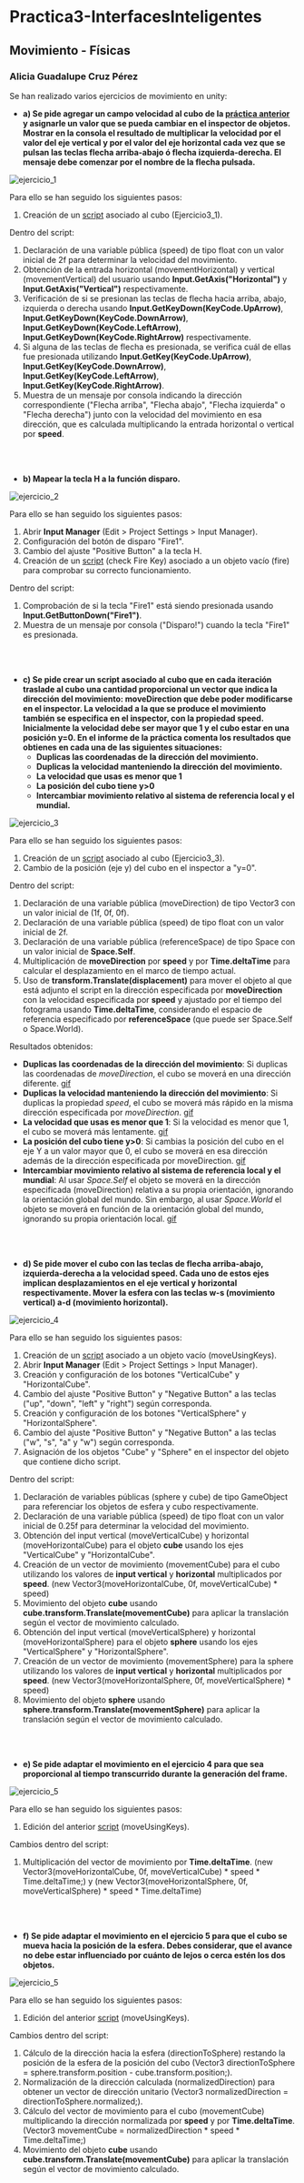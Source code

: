 # Practica3-InterfacesInteligentes
## Movimiento - Físicas
### Alicia Guadalupe Cruz Pérez
Se han realizado varios ejercicios de movimiento en unity:

- **a) Se pide agregar un campo velocidad al cubo de la [práctica anterior](https://github.com/aliciagcp/Practica2-InterfacesInteligentes.git) y asignarle un valor que se pueda cambiar en el inspector de objetos. Mostrar en la consola el resultado de multiplicar la velocidad por el valor del eje vertical y por el valor del eje horizontal cada vez que se pulsan las teclas flecha arriba-abajo ó flecha izquierda-derecha. El mensaje debe comenzar por el nombre de la flecha pulsada.**

![ejercicio_1](gifs/ejercicio_1.gif)

Para ello se han seguido los siguientes pasos:
1. Creación de un [script](scripts/ejercicio1_script.cs) asociado al cubo (Ejercicio3_1).
   
Dentro del script:
1. Declaración de una variable pública (speed) de tipo float con un valor inicial de 2f para determinar la velocidad del movimiento.
2. Obtención de la entrada horizontal (movementHorizontal) y vertical (movementVertical) del usuario usando **Input.GetAxis("Horizontal")** y **Input.GetAxis("Vertical")** respectivamente.
3. Verificación de si se presionan las teclas de flecha hacia arriba, abajo, izquierda o derecha usando **Input.GetKeyDown(KeyCode.UpArrow)**, **Input.GetKeyDown(KeyCode.DownArrow)**, **Input.GetKeyDown(KeyCode.LeftArrow)**, **Input.GetKeyDown(KeyCode.RightArrow)** respectivamente.
4. Si alguna de las teclas de flecha es presionada, se verifica cuál de ellas fue presionada utilizando **Input.GetKey(KeyCode.UpArrow)**, **Input.GetKey(KeyCode.DownArrow)**, **Input.GetKey(KeyCode.LeftArrow)**, **Input.GetKey(KeyCode.RightArrow)**.
5. Muestra de un mensaje por consola indicando la dirección correspondiente ("Flecha arriba", "Flecha abajo", "Flecha izquierda" o "Flecha derecha") junto con la velocidad del movimiento en esa dirección, que es calculada multiplicando la entrada horizontal o vertical por **speed**.

<br><br>

- **b) Mapear la tecla H a la función disparo.**

![ejercicio_2](gifs/ejercicio_2.gif)

Para ello se han seguido los siguientes pasos:
1. Abrir **Input Manager** (Edit > Project Settings > Input Manager).
2. Configuración del botón de disparo "Fire1".
3. Cambio del ajuste "Positive Button" a la tecla H.
4. Creación de un [script](scripts/ejercicio2_script.cs) (check Fire Key) asociado a un objeto vacío (fire) para comprobar su correcto funcionamiento.

Dentro del script:
1. Comprobación de si la tecla "Fire1" está siendo presionada usando **Input.GetButtonDown("Fire1")**.
2. Muestra de un mensaje por consola ("Disparo!") cuando la tecla "Fire1" es presionada.

<br><br>

- **c) Se pide crear un script asociado al cubo que en cada iteración traslade al cubo una cantidad proporcional un vector que indica la dirección del movimiento: moveDirection que debe poder modificarse en el inspector. La velocidad a la que se produce el movimiento también se especifica en el inspector, con la propiedad speed. Inicialmente la velocidad debe ser mayor que 1 y el cubo estar en una posición y=0. En el informe de la práctica comenta los resultados que obtienes en cada una de las siguientes situaciones:**
   + **Duplicas las coordenadas de la dirección del movimiento.**
   + **Duplicas la velocidad manteniendo la dirección del movimiento.**
   + **La velocidad que usas es menor que 1**
   + **La posición del cubo tiene y>0**
   + **Intercambiar movimiento relativo al sistema de referencia local y el mundial.**
     
![ejercicio_3](gifs/ejercicio_3.gif)

Para ello se han seguido los siguientes pasos:
1. Creación de un [script](scripts/ejercicio3_script.cs) asociado al cubo (Ejercicio3_3).
2. Cambio de la posición (eje y) del cubo en el inspector a "y=0".

Dentro del script:
1. Declaración de una variable pública (moveDirection) de tipo Vector3 con un valor inicial de (1f, 0f, 0f).
2. Declaración de una variable pública (speed) de tipo float con un valor inicial de 2f.
3. Declaración de una variable pública (referenceSpace) de tipo Space con un valor inicial de **Space.Self**.
3. Multiplicación de **moveDirection** por **speed** y por **Time.deltaTime** para calcular el desplazamiento en el marco de tiempo actual.
4. Uso de **transform.Translate(displacement)** para mover el objeto al que está adjunto el script en la dirección especificada por **moveDirection** con la velocidad especificada por **speed** y ajustado por el tiempo del fotograma usando **Time.deltaTime**, considerando el espacio de referencia especificado por **referenceSpace** (que puede ser Space.Self o Space.World).

Resultados obtenidos:
+ **Duplicas las coordenadas de la dirección del movimiento**: Si duplicas las coordenadas de *moveDirection*, el cubo se moverá en una dirección diferente. [gif](gifs/ejercicio3_1.gif)
+ **Duplicas la velocidad manteniendo la dirección del movimiento**: Si duplicas la propiedad *speed*, el cubo se moverá más rápido en la misma dirección especificada por *moveDirection*. [gif](gifs/ejercicio3_2.gif)
+ **La velocidad que usas es menor que 1**: Si la velocidad es menor que 1, el cubo se moverá más lentamente. [gif](gifs/ejercicio3_3.gif)
+ **La posición del cubo tiene y>0**: Si cambias la posición del cubo en el eje Y a un valor mayor que 0, el cubo se moverá en esa dirección además de la dirección especificada por moveDirection. [gif](gifs/ejercicio3_4.gif)
+ **Intercambiar movimiento relativo al sistema de referencia local y el mundial**: Al usar *Space.Self* el objeto se moverá en la dirección especificada (moveDirection) relativa a su propia orientación, ignorando la orientación global del mundo. Sin embargo, al usar *Space.World* el objeto se moverá en función de la orientación global del mundo, ignorando su propia orientación local. [gif](gifs/ejercicio3_5.gif)

<br><br>

- **d) Se pide mover el cubo con las teclas de flecha arriba-abajo, izquierda-derecha a la velocidad speed. Cada uno de estos ejes implican desplazamientos en el eje vertical y horizontal respectivamente. Mover la esfera con las teclas w-s (movimiento vertical) a-d (movimiento horizontal).**
     
![ejercicio_4](gifs/ejercicio_4.gif)

Para ello se han seguido los siguientes pasos:
1. Creación de un [script](scripts/ejercicio4_script.cs) asociado a un objeto vacío (moveUsingKeys).
2. Abrir **Input Manager** (Edit > Project Settings > Input Manager).
3. Creación y configuración de los botones "VerticalCube" y "HorizontalCube".
4. Cambio del ajuste "Positive Button" y "Negative Button" a las teclas ("up", "down", "left" y "right") según corresponda.
5. Creación y configuración de los botones "VerticalSphere" y "HorizontalSphere".
6. Cambio del ajuste "Positive Button" y "Negative Button" a las teclas ("w", "s", "a" y "w") según corresponda.
7. Asignación de los objetos "Cube" y "Sphere" en el inspector del objeto que contiene dicho script.

Dentro del script:
1. Declaración de variables públicas (sphere y cube) de tipo GameObject para referenciar los objetos de esfera y cubo respectivamente.
2. Declaración de una variable pública (speed) de tipo float con un valor inicial de 0.25f para determinar la velocidad del movimiento.
3. Obtención del input vertical (moveVerticalCube) y horizontal (moveHorizontalCube) para el objeto **cube** usando los ejes "VerticalCube" y "HorizontalCube".
4. Creación de un vector de movimiento (movementCube) para el cubo utilizando los valores de **input vertical** y **horizontal** multiplicados por **speed**. (new Vector3(moveHorizontalCube, 0f, moveVerticalCube) * speed)
5. Movimiento del objeto **cube** usando **cube.transform.Translate(movementCube)** para aplicar la translación según el vector de movimiento calculado.
6. Obtención del input vertical (moveVerticalSphere) y horizontal (moveHorizontalSphere) para el objeto **sphere** usando los ejes "VerticalSphere" y "HorizontalSphere".
7. Creación de un vector de movimiento (movementSphere) para la sphere utilizando los valores de **input vertical** y **horizontal** multiplicados por **speed**. (new Vector3(moveHorizontalSphere, 0f, moveVerticalSphere) * speed)
8. Movimiento del objeto **sphere** usando **sphere.transform.Translate(movementSphere)** para aplicar la translación según el vector de movimiento calculado.

<br><br>

- **e) Se pide adaptar el movimiento en el ejercicio 4 para que sea proporcional al tiempo transcurrido durante la generación del frame.**
     
![ejercicio_5](gifs/ejercicio_5.gif)

Para ello se han seguido los siguientes pasos:
1. Edición del anterior [script](scripts/ejercicio5_script.cs) (moveUsingKeys).

Cambios dentro del script:
1. Multiplicación del vector de movimiento por **Time.deltaTime**. (new Vector3(moveHorizontalCube, 0f, moveVerticalCube) * speed * Time.deltaTime;) y (new Vector3(moveHorizontalSphere, 0f, moveVerticalSphere) * speed * Time.deltaTime)

<br><br>

- **f) Se pide adaptar el movimiento en el ejercicio 5 para que el cubo se mueva hacia la posición de la esfera. Debes considerar, que el avance no debe estar influenciado por cuánto de lejos o cerca estén los dos objetos.**
     
![ejercicio_5](gifs/ejercicio_5.gif)

Para ello se han seguido los siguientes pasos:
1. Edición del anterior [script](scripts/ejercicio6_script.cs) (moveUsingKeys).

Cambios dentro del script:
1. Cálculo de la dirección hacia la esfera (directionToSphere) restando la posición de la esfera de la posición del cubo (Vector3 directionToSphere = sphere.transform.position - cube.transform.position;).
2. Normalización de la dirección calculada (normalizedDirection) para obtener un vector de dirección unitario (Vector3 normalizedDirection = directionToSphere.normalized;).
3. Cálculo del vector de movimiento para el cubo (movementCube) multiplicando la dirección normalizada por **speed** y por **Time.deltaTime**. (Vector3 movementCube = normalizedDirection * speed * Time.deltaTime;)
4. Movimiento del objeto **cube** usando **cube.transform.Translate(movementCube)** para aplicar la translación según el vector de movimiento calculado.
